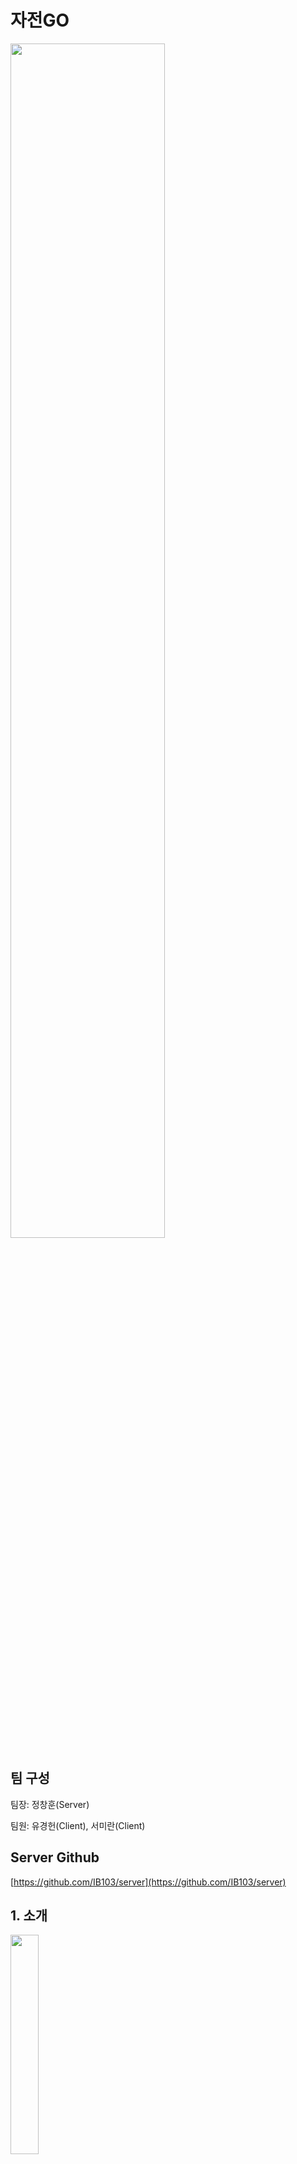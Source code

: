 # 자전GO
<img width="70%" src="https://github.com/IB103/client/assets/92325898/8e798d97-9923-4765-a077-d0921de7ae2e"/>

## 팀 구성
팀장: 정창훈(Server)

팀원: 유경헌(Client), 서미란(Client)

## Server Github
[https://github.com/IB103/server](https://github.com/IB103/server)

## 1. 소개

<img width="30%" src="https://github.com/IB103/client/assets/92325898/a2d184b8-0c83-4ac5-8d9e-674896055cce"/>

### 자전GO는 자전거를 타는 사람을 위한 코스 공유 커뮤니티 어플리케이션입니다.

### 주요 기능
- 직접 주행하거나 장소 검색을 이용하여 자전거 코스를 만든 후 커뮤니티에 만든 코스를 공유할 수 있습니다.
- 주행 기록을 저장할 수 있고, 주행 누적 통계를 확인할 수 있습니다.
- 특정 장소를 검색하여 현 위치에서 해당 장소까지 자전거 길 찾기를 하거나 장소 관련 정보를 확인할 수 있습니다.
- 지역을 선택하여 해당 지역의 인기 자전거 코스를 추천받을 수 있습니다.
- 게시판을 통해 다른 사용자와 소통하거나 다른 사용자가 공유한 코스를 조회할 수 있습니다.

### 구조 및 사용된 언어, 개발 도구

- 구조

    <img width="80%" src="https://github.com/IB103/client/assets/92325898/d16f0595-13ad-4588-a09b-a769edb2162d"/>
    
- 사용된 언어, 개발 도구
    - 개발 언어: Kotlin, Java, SQL
    - 개발 도구: Android Studio, IntelliJ
    - 개발 환경: Amazon Lightsail, MySQL, Spring Boot
    - 주요 기술: RestAPI

## 2. 상세 기능
### 홈
앱의 메인 화면입니다.
|앱 시작|코스만들기1|코스만들기2|
|:---:|:---:|:---:|
|<img width="230" src="https://github.com/IB103/client/assets/92325898/0859372f-ba5d-4574-9992-7332ba30e308"/>|<img width="230" src="https://github.com/IB103/client/assets/92325898/15670d0f-0252-4fdf-90ae-71b0f392e463"/>|<img width="230" src="https://github.com/IB103/client/assets/92325898/60385915-8740-4969-8533-c3e6bc116cff"/>|
|라이딩 시작|마커 추가|라이딩 기록 저장, 코스 등록|
|<img width="230" src="https://github.com/IB103/client/assets/92325898/fc7d866b-c020-4041-ba85-3552a06233d5"/>|<img width="230" src="https://github.com/IB103/client/assets/92325898/d5884c4d-775d-462f-b9c2-58237967447f"/>|<img width="230" src="https://github.com/IB103/client/assets/92325898/5221db2f-155b-4fd6-8960-2f30f3bb65e2"/>|
- 앱 시작: 앱을 실행하면 로고 이후에 로그인 상태 창과 라이딩 버튼, 코스 만들기 버튼, 현 위치의 날씨 정보, 거리 기록 순위 등을 보여줍니다.
- 코스 만들기: 장소를 선택하면 자전거 길 찾기를 통해 코스를 만들어 주고 사용자는 이를 게시판에 공유할 수 있습니다.
- 라이딩: 자전거 주행을 기록합니다. 기록을 멈춘 상태에서 경유지를 추가하거나 카메라를 이용해 사진을 촬영할 수 있습니다. 주행을 마치면 주행 기록을 저장할 수 있고 주행한 코스를 게시판에 공유할 수 있습니다.

### 추천
선택한 지역에 등록된 코스를 좋아요 순으로 추천해 줍니다.
|코스 상세|지역 변경|
|:---:|:---:|
|<img width="230" src="https://github.com/IB103/client/assets/92325898/104252e6-f8a1-463c-bfa3-04bc5dd495c8"/>|<img width="230" src="https://github.com/IB103/client/assets/92325898/a166b6ff-a41a-4b60-bbbe-6683180c8f17"/>|
- 코스 상세: 장소의 위치와 경로를 확인할 수 있으며 정보 조회와 길 찾기 기능을 제공합니다. 하단의 버튼을 클릭하면 게시글로 이동합니다.
- 위치 변경: 지도에서 기준 지역을 선택할 수 있고 선택한 지역의 코스를 추천받을 수 있습니다.

### 지도
지도를 보여줍니다.
|장소 검색|길찾기|경유지 길찾기|자전거 도로, 지우기|
|:---:|:---:|:---:|:---:|
|<img width="250" src="https://github.com/IB103/client/assets/92325898/eb05a178-9afb-4c22-a2a8-8f9a003949ca"/>|<img width="250" src="https://github.com/IB103/client/assets/92325898/5bea4f94-5967-4772-886e-4a36b0fa9ed3"/>|<img width="250" src="https://github.com/IB103/client/assets/92325898/15d7f7df-55bf-4f5d-962b-e9168a2a5ae8"/>|<img width="250" src="https://github.com/IB103/client/assets/92325898/21ed0ee3-0a64-4c7f-96e5-055a9c43db5a"/>|
- 장소 검색: 키워드로 검색하면 결과로 나온 장소들을 사진과 함께 보여줍니다. 정보 조회와 길 찾기가 가능합니다.
- 길 찾기: 위치 추적을 활성화하고 길 찾기를 하면 현재 위치에서 선택한 장소까지 자전거 추천 경로를 보여줍니다.
- 경유지 길 찾기: 경유지를 추가하여 길 찾기를 할 수 있습니다.
- 자전거 도로: 자전거도로와 자전거 보관소를 지도에 표시합니다.
- 지우기: 지도에 그려진 모든 정보를 지웁니다.

### 커뮤니티
게시글과 코스 글을 보여줍니다. 
|글 작성|좋아요, 스크랩, 댓글|이미지 확대, 다운로드|글 검색|
|:---:|:---:|:---:|:---:|
|<img width="250" src="https://github.com/IB103/client/assets/92325898/fbf68258-09fe-4d6e-95bb-2c64c156a755"/>|<img width="250" src="https://github.com/IB103/client/assets/92325898/1c64ea80-d01b-4f88-8492-7d820e221387"/>|<img width="250" src="https://github.com/IB103/client/assets/92325898/bcda7ebb-6934-4299-9997-8ddd6589566a"/>|<img width="250" src="https://github.com/IB103/client/assets/92325898/6bef0f86-dfc3-42d0-b60f-a7883ee656a4"/>|
- 글 작성: 제목과 내용, 이미지를 등록하여 글을 작성합니다. 작성자만 수정과 삭제가 가능합니다. 코스 글일 경우 코스 상세로 이동할 수 있습니다. 
- 좋아요, 스크랩: 좋아요 버튼과 스크랩 버튼입니다. 
- 댓글, 대댓글: 댓글과 대댓글을 작성할 수 있으며 작성자만 수정과 삭제가 가능합니다.
- 이미지 확대, 다운로드: 이미지를 크게 볼 수 있으며 다운로드가 가능합니다.
- 글 검색: 내용과 작성자로 글을 검색하여 조회할 수 있습니다.

### 마이페이지
사용자에 관한 정보를 표시하고 설정합니다.
|회원가입|프로필 사진 변경, 닉네임 변경|비밀번호 변경|
|:---:|:---:|:---:|
|<img width="230" src="https://github.com/IB103/client/assets/92325898/181ea6f9-97de-4de6-b841-0407a07bdc49"/>|<img width="230" src="https://github.com/IB103/client/assets/92325898/9153ffed-86f4-4b2d-8ef4-a79c7d63b6ae"/>|<img width="230" src="https://github.com/IB103/client/assets/92325898/3e87c23f-1e5b-4402-83fc-bb382775bf09"/>|
|내가 쓴 글, 스크랩한 글|그래프 기준 변경|로그인 요청|
|<img width="230" src="https://github.com/IB103/client/assets/92325898/ab550e8d-746a-44a2-ab4f-8ba9f485d017"/>|<img width="230" src="https://github.com/IB103/client/assets/92325898/14b9be19-19b8-43d5-bd2b-6c87e0d25da1"/>|<img width="230" src="https://github.com/IB103/client/assets/92325898/25186fff-33b2-4221-9d4b-a45f37271839"/>|
- 회원가입: 이메일, 비밀번호, 닉네임, 성명, 생년월일 등을 입력하고 회원가입합니다. 이때 이메일과 닉네임은 중복체크가 필요합니다.
- 나의 정보 수정하기:
    - 프로필 사진 변경: 프로필 사진을 변경합니다.
    - 닉네임 변경: 중복체크 이후 닉네임을 변경합니다.
    - 비밀번호 변경: 이메일로 받은 인증코드를 입력한 후 비밀번호를 변경합니다.
- 내가 쓴 글, 스크랩한 글: 작성한 글과 스크랩한 글을 확인할 수 있습니다.
- 그래프 기준 변경: 그래프 기준 값을 변경하여 조회할 수 있습니다.
- 로그인 요청: 로그인이 필요한 기능은 로그아웃 상태일 시 로그인을 요청합니다.

    
## 3. 기대 효과
- 처음 가보는 지역에서도 인기 있는 자전거 코스를 선택하여 주행할 수 있습니다.
- 다른 사람들에게 자신만의 자전거 코스를 추천할 수 있습니다.
- 자전거를 탔던 기록 통계를 통해 운동량을 확인할 수 있습니다.
- 자전거 전용 길 찾기를 통해 가장 효율적인 경로로 주행할 수 있습니다.
- 커뮤니티를 통해 자전거에 관한 정보를 공유할 수 있습니다.
